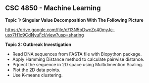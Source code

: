 ## **CSC 4850 - Machine Learning** 
**Topic 1: Singular Value Decomposition With The Following Picture**

https://drive.google.com/file/d/13N5bDwcZc40myJc-usx7H1c9CdNyuFcl/view?usp=sharing

**Topic 2: Outbreak Investigation** 

+ Read DNA sequences from FASTA file with Biopython package. 
+ Apply Hamming Distance method to calculate pairwise distance.
+ Prjoect the sequence in 2D space using Multidimention Scaling.
+ Plot the 2D data points.
+ Use K-means clustering.  

